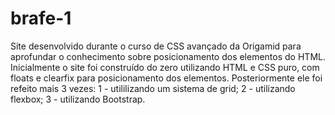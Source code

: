# brafe-1
Site desenvolvido durante o curso de CSS avançado da Origamid para aprofundar o conhecimento sobre posicionamento dos elementos do HTML.
Inicialmente o site foi construído do zero utilizando HTML e CSS puro, com floats e clearfix para posicionamento dos elementos.
Posteriormente ele foi refeito mais 3 vezes:
1 - utililizando um sistema de grid;
2 - utilizando flexbox;
3 - utilizando Bootstrap.
